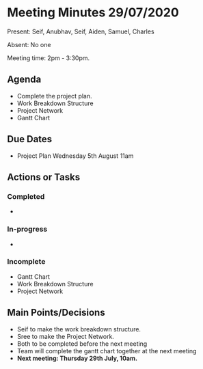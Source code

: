 # Meeting Minutes 29/07/2020

Present: Seif, Anubhav, Seif, Aiden, Samuel, Charles

Absent: No one

Meeting time: 2pm - 3:30pm.

## Agenda

- Complete the project plan.
- Work Breakdown Structure
- Project Network
- Gantt Chart

## Due Dates

- Project Plan Wednesday 5th August 11am

## Actions or Tasks

### Completed

-

### In-progress

-

### Incomplete

- Gantt Chart
- Work Breakdown Structure
- Project Network

## Main Points/Decisions

- Seif to make the work breakdown structure.
- Sree to make the Project Network.
- Both to be completed before the next meeting
- Team will complete the gantt chart together at the next meeting
- **Next meeting: Thursday 29th July, 10am.**
